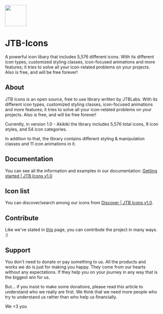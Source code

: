 <img src='https://www.jtblabs.com/resimler/jtb_icons/logoFull_black.svg' style='width: 70px; height: auto;'/>

# JTB-Icons
A powerful icon libary that includes 5,576 different icons. With its different icon types, customized styling classes, icon-focused animations and more features; it tries to solve all your icon-related problems on your projects. Also is free, and will be free forever!

<h2>About</h2>
<p>JTB Icons is an open source, free to use library written by JTBLabs. With its different icon types, customized styling classes, icon-focused animations and more features; it tries to solve all your icon-related problems on your projects. Also is free, and will be free forever!</p>

<p>Currently, in version 1.0 - Akikiki the library includes 5,576 total icons, 9 icon styles, and 54 icon categories.</p>

<p>In addition to that, the library contains different styling & manipulation classes and 11 icon animations in it.</p>

<h2>Documentation</h2>
<p>You can see all the information and examples in our documentation: <a href='https://www.jtblabs.com/cdn/jtb_icons/v1.0/docs/gettingStarted'>Getting started | JTB Icons v1.0</a></p>

<h2>Icon list</h2>
<p>You can discover/search among our icons from <a href='https://www.jtblabs.com/cdn/jtb_icons/v1.0/discover/'>Discover | JTB Icons v1.0</a>.</p>

<h2>Contribute</h2>
<p>Like we've stated in <a href='https://www.jtblabs.com/cdn/jtb_icons/v1.0/docs/contribute'>this</a> page, you can contribute the project in many ways. :)</p>

<h2>Support</h2>
<p>You don't need to donate or pay something to us. All the products and works we do is just for making you happy. They come from our hearts without any expectations. If they help you on your journey in any way that is the biggest win for us.</p>
<p>But... if you insist to make some donations, please read this article to understand who we really are first. We think that we need more people who try to understand us rather than who help us financially.</p>
<p>We <3 you</p>
